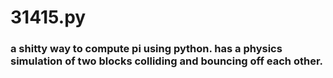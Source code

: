 # 31415.py
### a shitty way to compute pi using python. has a physics simulation of two blocks colliding and bouncing off each other.

